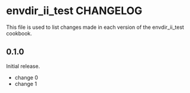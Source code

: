 # envdir_ii_test CHANGELOG

This file is used to list changes made in each version of the envdir_ii_test cookbook.

## 0.1.0

Initial release.

- change 0
- change 1

